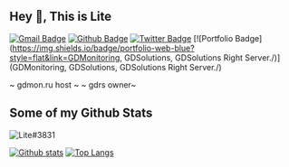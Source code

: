 ## Hey 👋, This is Lite
[![Gmail Badge](https://img.shields.io/badge/-d31lthefox@rlfox.ru-c14438?style=flat&logo=Gmail&logoColor=white&link=mailto:d31lthefox@rlfox.ru)](mailto:d31lthefox@rlfox.ru) [![Github Badge](https://img.shields.io/badge/-Lite#3831-grey?style=flat&logo=github&logoColor=white&link=https://github.com/Lite#3831/)](https://www.github.com/Lite#3831/) [![Twitter Badge](https://img.shields.io/badge/-d31lthefox-00acee?style=flat&logo=twitter&logoColor=white&link=https://twitter.com/d31lthefox/)](https://www.twitter.com/d31lthefox/) [![Portfolio Badge](https://img.shields.io/badge/portfolio-web-blue?style=flat&link=GDMonitoring, GDSolutions, GDSolutions Right Server./)](GDMonitoring, GDSolutions, GDSolutions Right Server./) <p align='left'>~ gdmon.ru host ~
~ gdrs owner~</p>
## Some of my Github Stats
<p align=left> <img src=https://komarev.com/ghpvc/?username=Lite#3831 alt=Lite#3831 /> </p>

[![Github stats](https://github-readme-stats.vercel.app/api?username=Lite#3831&show_icons=true&include_all_commits=true)](https://github.com/Lite#3831/github-readme-stats)
[![Top Langs](https://github-readme-stats.vercel.app/api/top-langs/?username=Lite#3831&layout=compact)](https://github.com/Lite#3831/github-readme-stats)
